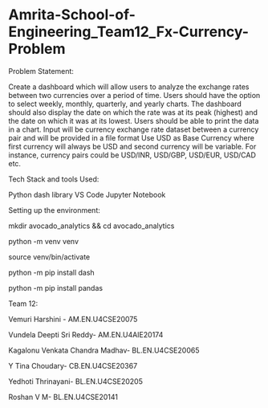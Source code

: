 # Amrita-School-of-Engineering_Team12_Fx-Currency-Problem

Problem Statement:

Create a dashboard which will allow users to analyze the exchange rates between two currencies 
over a period of time. Users should have the option to select weekly, monthly, quarterly, and yearly 
charts. The dashboard should also display the date on which the rate was at its peak (highest) and 
the date on which it was at its lowest. Users should be able to print the data in a chart. Input will be 
currency exchange rate dataset between a currency pair and will be provided in a file format
Use USD as Base Currency where first currency will always be USD and second currency will be 
variable. For instance, currency pairs could be USD/INR, USD/GBP, USD/EUR, USD/CAD etc.

Tech Stack and tools Used:

Python dash library
VS Code
Jupyter Notebook

Setting up the environment:

mkdir avocado_analytics && cd avocado_analytics

python -m venv venv

source venv/bin/activate



python -m pip install dash



python -m pip install pandas

Team 12:

Vemuri Harshini - AM.EN.U4CSE20075

Vundela Deepti Sri Reddy- AM.EN.U4AIE20174

Kagalonu Venkata Chandra Madhav- BL.EN.U4CSE20065

Y Tina Choudary- CB.EN.U4CSE20367

Yedhoti Thrinayani- BL.EN.U4CSE20205

Roshan V M-  BL.EN.U4CSE20141
